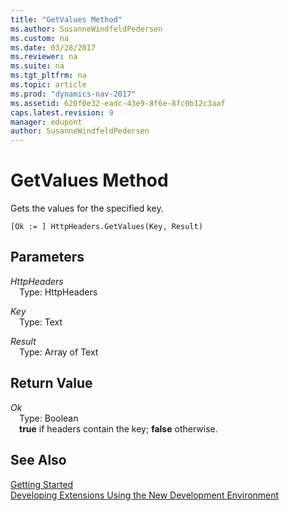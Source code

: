 ```yaml
---
title: "GetValues Method"
ms.author: SusanneWindfeldPedersen
ms.custom: na
ms.date: 03/28/2017
ms.reviewer: na
ms.suite: na
ms.tgt_pltfrm: na
ms.topic: article
ms.prod: "dynamics-nav-2017"
ms.assetid: 620f0e32-eadc-43e9-8f6e-8fc0b12c3aaf
caps.latest.revision: 9
manager: edupont
author: SusanneWindfeldPedersen
---
```


# GetValues Method
Gets the values for the specified key.

```
[Ok := ] HttpHeaders.GetValues(Key, Result)
```

## Parameters
*HttpHeaders*  
&emsp;Type: HttpHeaders

*Key*  
&emsp;Type: Text

*Result*  
&emsp;Type: Array of Text

## Return Value
*Ok*  
&emsp;Type: Boolean  
&emsp;**true** if headers contain the key; **false** otherwise.

## See Also
[Getting Started](devenv-get-started.md)  
[Developing Extensions Using the New Development Environment](devenv-dev-overview.md)
